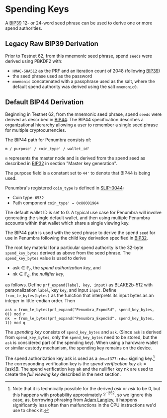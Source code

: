 # Spending Keys

A [BIP39] 12- or 24-word seed phrase can be used to derive one or more spend
authorities. 

## Legacy Raw BIP39 Derivation

Prior to Testnet 62, from this mnemonic seed phrase, spend `seeds` were derived
using PBKDF2 with:

* `HMAC-SHA512` as the PRF and an iteration count of 2048 (following [BIP39])
* the seed phrase used as the password
* `mnemonic` concatenated with a passphrase used as the salt, where the default
spend authority was derived using the salt `mnemonic0`.

## Default BIP44 Derivation

Beginning in Testnet 62, from the mnemonic seed phrase, spend `seeds` were derived
as described in [BIP44]. The BIP44 specification describes a organizational
hierarchy allowing a user to remember a single seed phrase for multiple
cryptocurrencies. 

The BIP44 path for Penumbra consists of:

```
m / purpose' / coin_type' / wallet_id'
```

`m` represents the master node and is derived from the spend seed as described in
[BIP32] in section "Master key generation".

The purpose field is a constant set to `44'` to denote that BIP44 is being used.

Penumbra's registered `coin_type` is defined in [SLIP-0044]:

* Coin type: `6532`
* Path component `coin_type' = 0x80001984`

The default wallet ID is set to 0. A typical use case for Penumbra will involve
generating the single default wallet, and then using multiple Penumbra accounts
within that wallet which share a single viewing key.

The BIP44 path is used with the seed phrase to derive the spend `seed` for use
in Penumbra following the child key derivation specified in [BIP32].

The root key material for a particular spend authority is the 32-byte
`spend_key_bytes` derived as above from the seed phrase. The `spend_key_bytes` value is used to derive

* $\mathsf{ask} \in \mathbb F_r$, the *spend authorization key*, and
* $\mathsf{nk} \in \mathbb F_q$, the *nullifier key*,

as follows.  Define `prf_expand(label, key, input)` as BLAKE2b-512 with
personalization `label`, key `key`, and input `input`.  Define
`from_le_bytes(bytes)` as the function that interprets its input bytes as an
integer in little-endian order.  Then
```
ask = from_le_bytes(prf_expand("Penumbra_ExpndSd", spend_key_bytes, 0)) mod r
nk  = from_le_bytes(prf_expand("Penumbra_ExpndSd", spend_key_bytes, 1)) mod q
```

The *spending key* consists of `spend_key_bytes` and `ask`.  (Since `ask` is
derived from `spend_key_bytes`, only the `spend_key_bytes` need to be stored,
but the `ask` is considered part of the spending key). When using a hardware
wallet or similar custody mechanism, the spending key remains on the device.

The spend authorization key $\mathsf{ask}$ is used as a `decaf377-rdsa` signing
key.[^1] The corresponding verification key is the *spend verification key*
$\mathsf{ak} = [\mathsf{ask}]B$.  The spend verification key $\mathsf{ak}$ and
the nullifier key $\mathsf{nk}$ are used to create the *full viewing key*
described in the next section.

[^1]: Note that it is technically possible for the derived $ask$ or $nsk$ to be
$0$, but this happens with probability approximately $2^{-252}$, so we ignore
this case, as, borrowing phrasing from [Adam Langley][agl_elligator], it happens
significantly less often than malfunctions in the CPU instructions we'd use to
check it.

[agl_elligator]: https://www.imperialviolet.org/2013/12/25/elligator.html
[BIP32]: https://github.com/bitcoin/bips/blob/master/bip-0032.mediawiki
[BIP39]: https://github.com/bitcoin/bips/blob/master/bip-0039.mediawiki
[BIP44]: https://github.com/bitcoin/bips/blob/master/bip-0044.mediawiki
[SLIP-0044]: https://github.com/satoshilabs/slips/blob/master/slip-0044.md